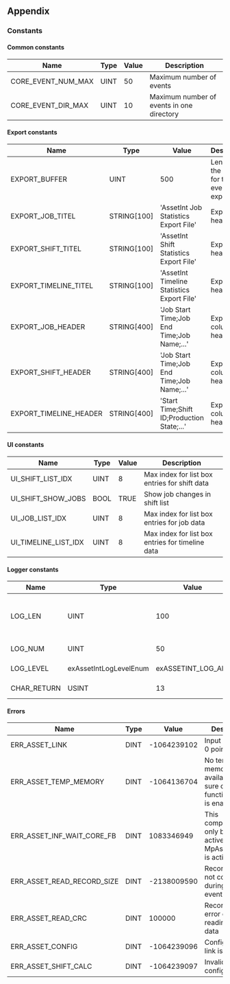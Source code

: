 ## Appendix

### Constants

#### Common constants

| Name | Type | Value | Description |
|------|------|-------|-------------|
| CORE_EVENT_NUM_MAX | UINT | 50 | Maximum number of events |
| CORE_EVENT_DIR_MAX | UINT | 10 | Maximum number of events in one directory |

#### Export constants

| Name | Type | Value | Description |
|------|------|-------|-------------|
| EXPORT_BUFFER | UINT | 500 | Length of the buffer for the event export |
| EXPORT_JOB_TITEL | STRING[100] | 'AssetInt Job Statistics Export File' | Export file header |
| EXPORT_SHIFT_TITEL | STRING[100] | 'AssetInt Shift Statistics Export File' | Export file header |
| EXPORT_TIMELINE_TITEL | STRING[100] | 'AssetInt Timeline Statistics Export File' | Export file header |
| EXPORT_JOB_HEADER | STRING[400] | 'Job Start Time;Job End Time;Job Name;...' | Export file column headers |
| EXPORT_SHIFT_HEADER | STRING[400] | 'Job Start Time;Job End Time;Job Name;...' | Export file column headers |
| EXPORT_TIMELINE_HEADER | STRING[400] | 'Start Time;Shift ID;Production State;...' | Export file column headers |

#### UI constants

| Name | Type | Value | Description |
|------|------|-------|-------------|
| UI_SHIFT_LIST_IDX | UINT | 8 | Max index for list box entries for shift data |
| UI_SHIFT_SHOW_JOBS | BOOL | TRUE | Show job changes in shift list |
| UI_JOB_LIST_IDX | UINT | 8 | Max index for list box entries for job data |
| UI_TIMELINE_LIST_IDX | UINT | 8 | Max index for list box entries for timeline data |

#### Logger constants

| Name | Type | Value | Description |
|------|------|-------|-------------|
| LOG_LEN | UINT | 100 | Length of one log entry (minimum size is 50) |
| LOG_NUM | UINT | 50 | Number of log entries |
| LOG_LEVEL | exAssetIntLogLevelEnum | exASSETINT_LOG_ALL | Define log level details |
| CHAR_RETURN | USINT | 13 | Carriage return |

#### Errors

| Name | Type | Value | Description |
|------|------|-------|-------------|
| ERR_ASSET_LINK | DINT | -1064239102 | Input exLink is 0 pointer |
| ERR_ASSET_TEMP_MEMORY | DINT | -1064136704 | No temporary memory available, make sure core function block is enabled |
| ERR_ASSET_INF_WAIT_CORE_FB | DINT | 1083346949 | This component can only become active if MpAssetIntCore is active. |
| ERR_ASSET_READ_RECORD_SIZE | DINT | -2138009590 | Record size is not correct during reading event data |
| ERR_ASSET_READ_CRC | DINT | 100000 | Record CRC error during reading event data |
| ERR_ASSET_CONFIG | DINT | -1064239096 | Configuration link is 0 pointer |
| ERR_ASSET_SHIFT_CALC | DINT | -1064239097 | Invalid shift configured |